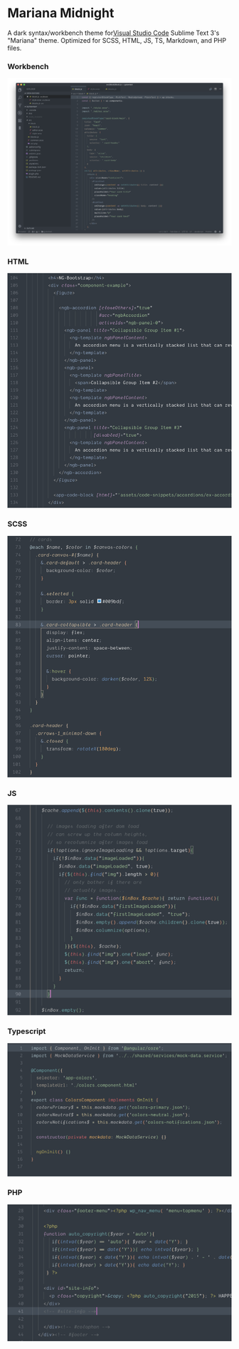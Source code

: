 # Mariana Midnight

A dark syntax/workbench theme for[Visual Studio Code](https://code.visualstudio.com) Sublime Text 3's "Mariana" theme.
Optimized for SCSS, HTML, JS, TS, Markdown, and PHP files.

### Workbench

![Screenshot](https://github.com/smlombardi/theme-mariana-midnight/raw/master/screenshots/workbench.png)

### HTML

![Screenshot](https://github.com/smlombardi/theme-mariana-midnight/raw/master/screenshots/html.png)

### SCSS

![Screenshot](https://github.com/smlombardi/theme-mariana-midnight/raw/master/screenshots/scss.png)

### JS

![Screenshot](https://github.com/smlombardi/theme-mariana-midnight/raw/master/screenshots/js.png)

### Typescript

![Screenshot](https://github.com/smlombardi/theme-mariana-midnight/raw/master/screenshots/ts.png)

### PHP

![Screenshot](https://github.com/smlombardi/theme-mariana-midnight/raw/master/screenshots/php.png)
